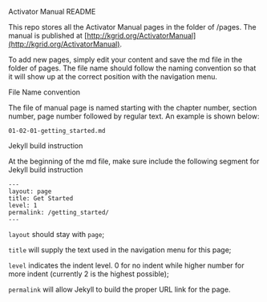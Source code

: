 Activator Manual README

This repo stores all the Activator Manual pages in the folder of /pages. The manual is published at [http://kgrid.org/ActivatorManual](http://kgrid.org/ActivatorManual).

To add new pages, simply edit your content and save the md file in the folder of pages. The file name should follow the naming convention so that it will show up at the correct position with the navigation menu.


File Name convention

The file of manual page is named starting with the chapter number, section number, page number followed by regular text. An example is shown below:

```
01-02-01-getting_started.md
```


Jekyll build instruction

At the beginning of the md file, make sure include the following segment for Jekyll build instruction

```
---
layout: page
title: Get Started
level: 1
permalink: /getting_started/
---
```

`layout` should stay with `page`;

`title` will supply the text used in the navigation menu for this page;

`level` indicates the indent level. 0 for no indent while higher number for more indent (currently 2 is the highest possible);

`permalink` will allow Jekyll to build the proper URL link for the page.
